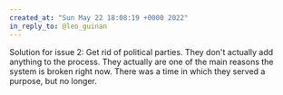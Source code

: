 ```yaml
---
created_at: "Sun May 22 18:08:19 +0000 2022"
in_reply_to: @leo_guinan
---
```


Solution for issue 2: Get rid of political parties. They don't actually add anything to the process. They actually are one of the main reasons the system is broken right now. There was a time in which they served a purpose, but no longer.